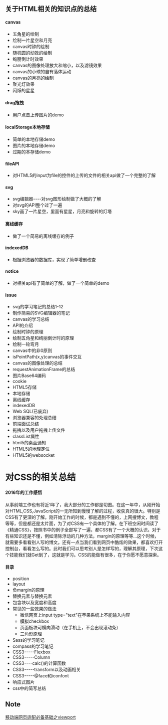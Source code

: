 ## 关于HTML相关的知识点的总结

#### canvas

* 五角星的绘制
* 绘制一片星空和月亮
* canvas时钟的绘制
* 随机圆的动效的绘制
* 绚丽倒计时效果
* canvas的图像处理放大和缩小，以及滤镜效果
* canvas的小球的自有落体运动
* canvas的月亮的绘制
* 聚光灯效果
* 闪烁的星星
 
#### drag拖拽
* 用户点击上传图片的demo
 
#### localStorage本地存储
* 简单的本地存储demo
* 图片的本地存储demo
* 过期的本存储demo
   
#### fileAPI
* 对HTML5的input为file的控件的上传的文件的相关api做了一个完整的了解
 
#### svg
* svg编辑器----对svg图形绘制做了大概的了解
* 对svg的API整个过了一遍
* sky画了一片星空，里面有星星，月亮和旋转的灯塔
 
#### 离线缓存
* 做了一个简易的离线缓存的例子
 
#### indexedDB
* 根据浏览器的数据库，实现了简单增删改查
 
#### notice
* 对相关api有了简单的了解，做了一个简单的demo
 
#### issue

* svg的学习笔记的总结1-12
* 制作简易的SVG编辑器的笔记
* canvas的学习总结
 * API的介绍
 * 绘制时钟的原理
 * 绘制五角星和绚丽倒计时的原理
 * 绘制一轮弯月
 * canvas中的非0原则
 * isPointPath(x,y)canvas的事件交互
 * canvas的图像处理的总结
* requestAnimationFrame的总结
* 图片Base64编码
* cookie
* HTML5存储
 * 本地存储
 * 离线缓存
 * indexedDB
 * Web SQL(已废弃)  
* 浏览器兼容的处理总结
* 前端面试总结
* 拖拽以及用户拖拽上传文件
* classList属性
* html5的桌面通知
* HTML5的地理定位
* HTML5的websocket
 
 
# 对CSS的相关总结
 
#### 2016年的工作感悟

 从事前端工作也有将近1年了，我大部分的工作都是切图。在这一年中，从刚开始对HTML,CSS,JavaScript的一无所知到慢慢了解的过程，收获真的很大。特别是CSS有了更深的了解。刚开始工作的时候，都是遇到不懂的，上网搜博文，教程等等，但是都还是太片面，为了对CSS有一个具体的了解。在下班空闲时间读了《精通CSS》，按照书中的例子全部写了一遍，都CSS有了一个大概的认识。对于有些知识还是不懂，例如清除浮动的几种方法，margin的原理等等...这个时候，就需要多看看别人写的博文。还有一点当我们看到网页中酷炫的效果，都喜欢打开控制台，看看怎么写的。此时我们可以思考别人是怎样写的，理解其原理，下次这个技能我们就Get到了，这就是学习。CSS的能做有很多，在于你愿不愿意探索。

#### 目录

 * position
 * layout
 * 负margin的原理
 * 替换元素与替换元素
 * 包含块以及宽度和高度
 * 常见的一些效果的做法
    * 微信网页上input type="text"在苹果系统上不能输入内容
    * 模拟checkbox
    * 页面板块可横向滑动（在手机上，不会出现滚动条）
    * 三角形原理
 * Sass的学习笔记
 * compass的学习笔记
 * CSS3-----Flexbox
 * CSS3-----Column
 * CSS3----calc()的计算函数
 * CSS3-----transform以及动画相关
 * CSS3-----@face和iconfont
 * 响应式图片
 * css中的简写总结


## Note

[移动端网页适配必备基础之viewport](./note/viewport.md)
